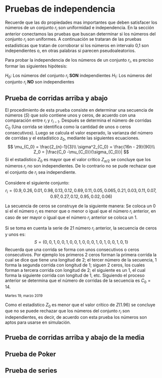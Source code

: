 

# Pruebas de independencia

Recuerde que las do propiedades mas importantes que deben satisfacer los números de un conjunto $r_i$ son uniformidad e independencia. En la sección anterior conectamos las pruebas que buscan determinar si los números del conjunto $r_i$ son uniformes. A continuación se trataran de las pruebas estadísticas que tratan de corroborar si los números en intervalo 0,1 son independientes o, en otras palabras si parecen pseudoaleatorios. 

Para probar la independencia de los números de un conjunto $r_i$, es preciso formar las siguientes hipótesis:

$H_0:$ Los números del conjunto $r_i$ **SON** independientes
$H_1:$ Los números del conjunto $r_i$ **NO** son independientes

## Prueba de corridas arriba y abajo

El procedimiento de esta prueba consiste en determinar una secuencia de números ($S$) que solo contiene unos y ceros, de acuerdo con una comparación entre $r_i$ y $r_{i-1}$. Después se determina el número de corridas $C_0$ (Una corrida se identifica como la cantidad de unos o ceros consecutivos). Luego se calcula el valor esperado, la varianza del número de corridas y el estadístico $z_0$, mediante las siguientes ecuaciones.
$$
\mu_{C_0} = \frac{2_{n}-1}{3}\\ \sigma^2_{C_0} = \frac{16n - 29}{90}\\ Z_0 = |\frac{C_0 -\mu_{C_0}}{\sigma_{C_0}}|
$$
Si el estadístico $Z_0​$ es mayor que el valor crítico $Z_{\alpha / 2}​$ se concluye que los números $r_i​$ no son independientes. De lo contrario no se pude rechazar que el conjunto de $r_i​$ sea independiente. 

Considere el siguiente conjunto:
$$
r_i = (0.9, 0.26, 0.01, 0.98, 0.13, 0.12, 0.69, 0.11, 0.05, 0.065, 0.21, 0.03, 0.11, 0.07, 0.97, 0.27, 0.12, 0.95, 0.02, 0.06)
$$


La secuencia de ceros se construye de la siguiente manera: 
Se coloca un 0 si el el número $r_i$ es menor que o menor o igual que el número $r_i$ anterior, en caso de ser mayor o igual que el número $r_i$ anterior se coloca un 1.

Si se toma en cuenta la serie de 21 número $r_i​$ anterior, la secuencia de ceros y unos es: 
$$
S = \{0, 0, 1, 0, 0, 1, 0, 0, 1, 0, 0, 0, 1, 0, 1, 0, 0, 1, 0, 1\}
$$
Recuerda que una corrida se forma con unos consecutivos o ceros consecutivos. Por ejemplo los primeros 2 ceros forman la primera corrida la cual se dice que tiene una longitud de 2; el tercer número de la secuencia, 1 forma la segunda corrida con longitud de 1; siguen 2 ceros, los cuales forman a tercera corrida con longitud de 2; el siguiente es un 1, el cual forma la siguiente corrida con longitud de 1, etc. Siguiendo el proceso anterior se determina que el número de corridas de la secuencia es $C_0 = 14$.

<small>Martes 19, marzo 2019</small> 

Como el estadístico $Z_0$ es menor que el valor crítico de $Z(1.96)$ se concluye que no se puede rechazar que los números del conjunto $r_i$ son independientes, es decir, de acuerdo con esta prueba los números son aptos para usarse en simulación.

## Prueba de corridas arriba y abajo de la media 

## Prueba de Poker

## Prueba de series



